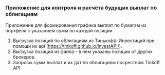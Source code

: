 ### Приложение для контроля и расчёта будущих выплат по облигациям ###

Приложение для формирования графика выплат по бумагам из портфеля с указанием сумм по каждой позиции.

1. Выгрузка позиций по облигациям из Тинькофф-Инвестиций при помощи их api (https://tinkoff.github.io/investAPI/).
2. Выгрузка позиций из файла - в нем указаны позиции от других брокеров.
3. Запросы сумм выплат и их дат по облигациям посреством Tinkoff API